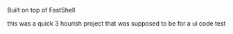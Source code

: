 Built on top of FastShell

this was a quick 3 hourish project that was supposed to be for a ui code test
